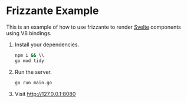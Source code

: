 # Frizzante Example

This is an example of how to use frizzante to render [Svelte](https://svelte.dev/) components using V8 bindings.

1. Install your dependencies.
   ```sh
   npm i && \\
   go mod tidy
   ```
2. Run the server.
   ```sh
   go run main.go
   ```
3. Visit http://127.0.0.1:8080
